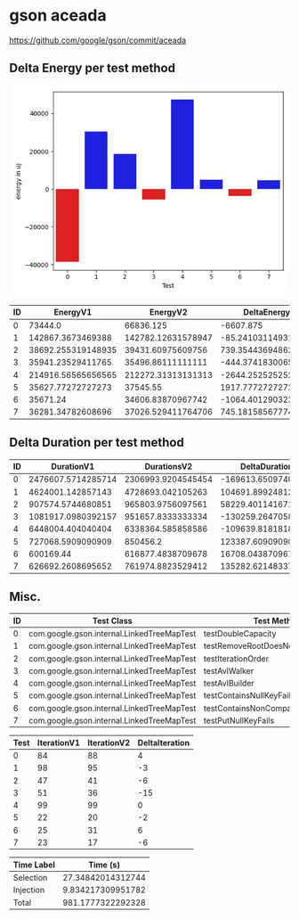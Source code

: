 # gson aceada


https://github.com/google/gson/commit/aceada



## Delta Energy per test method

![](./gson_delta_energy_0_v.png)


| ID | EnergyV1 | EnergyV2 | DeltaEnergy | σV1 | σV2 |
| --- | --- | --- | --- | --- | --- |
| 0 | 73444.0 | 66836.125 | -6607.875 | 80611.69065251728 | 70520.71597084925 |
| 1 | 142867.3673469388 | 142782.12631578947 | -85.24103114931495 | 42252.75508017267 | 49312.399453888196 |
| 2 | 38692.255319148935 | 39431.60975609756 | 739.3544369486262 | 19966.548785478608 | 16020.543329719409 |
| 3 | 35941.23529411765 | 35496.86111111111 | -444.374183006541 | 3803.515796631442 | 4600.762335096566 |
| 4 | 214916.56565656565 | 212272.31313131313 | -2644.252525252523 | 37049.530258383864 | 36230.90076795642 |
| 5 | 35627.77272727273 | 37545.55 | 1917.777272727275 | 4412.682846397705 | 11404.714215950351 |
| 6 | 35671.24 | 34606.83870967742 | -1064.4012903225812 | 4269.525521928637 | 3345.823550644885 |
| 7 | 36281.34782608696 | 37026.529411764706 | 745.1815856777466 | 4151.5881781260705 | 11495.363761701532 |

## Delta Duration per test method


| ID | DurationV1 | DurationsV2 | DeltaDuration |
| --- | --- | --- | --- |
| 0 | 2476607.5714285714 | 2306993.9204545454 | -169613.65097402595 |
| 1 | 4624001.142857143 | 4728693.042105263 | 104691.89924812037 |
| 2 | 907574.5744680851 | 965803.9756097561 | 58229.401141671 |
| 3 | 1081917.0980392157 | 951657.8333333334 | -130259.26470588229 |
| 4 | 6448004.404040404 | 6338364.585858586 | -109639.81818181742 |
| 5 | 727068.5909090909 | 850456.2 | 123387.60909090901 |
| 6 | 600169.44 | 616877.4838709678 | 16708.043870967813 |
| 7 | 626692.2608695652 | 761974.8823529412 | 135282.62148337602 |

## Misc.

| ID | Test Class | Test Method |
| --- | --- | --- |
| 0 | com.google.gson.internal.LinkedTreeMapTest | testDoubleCapacity |
| 1 | com.google.gson.internal.LinkedTreeMapTest | testRemoveRootDoesNotDoubleUnlink |
| 2 | com.google.gson.internal.LinkedTreeMapTest | testIterationOrder |
| 3 | com.google.gson.internal.LinkedTreeMapTest | testAvlWalker |
| 4 | com.google.gson.internal.LinkedTreeMapTest | testAvlBuilder |
| 5 | com.google.gson.internal.LinkedTreeMapTest | testContainsNullKeyFails |
| 6 | com.google.gson.internal.LinkedTreeMapTest | testContainsNonComparableKeyThrows |
| 7 | com.google.gson.internal.LinkedTreeMapTest | testPutNullKeyFails |




| Test | IterationV1 | IterationV2 | DeltaIteration |
| --- | --- | --- | --- |
| 0 | 84 | 88 | 4 |
| 1 | 98 | 95 | -3 |
| 2 | 47 | 41 | -6 |
| 3 | 51 | 36 | -15 |
| 4 | 99 | 99 | 0 |
| 5 | 22 | 20 | -2 |
| 6 | 25 | 31 | 6 |
| 7 | 23 | 17 | -6 |



| Time Label | Time (s) |
| --- | --- |
| Selection | 27.34842014312744 |
| Injection | 9.834217309951782 |
| Total | 981.1777322292328 |


